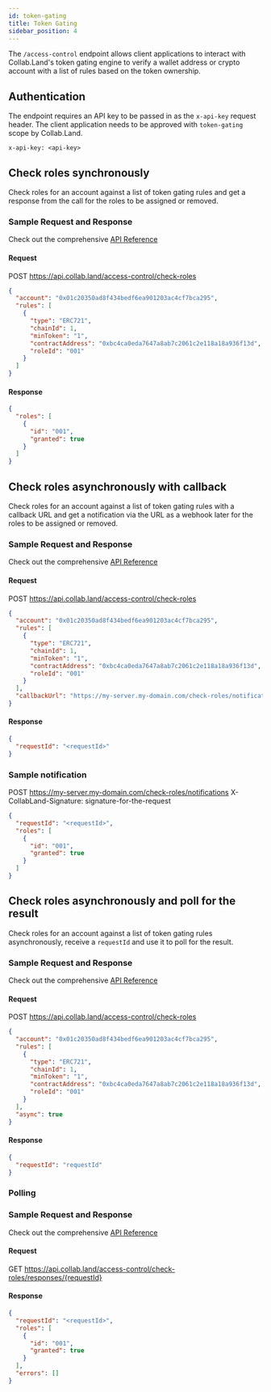 ```yaml
---
id: token-gating
title: Token Gating
sidebar_position: 4
---
```


The `/access-control` endpoint allows client applications to interact with Collab.Land's token gating engine to verify a wallet address or crypto account with a list of rules based on the token ownership.

## Authentication

The endpoint requires an API key to be passed in as the `x-api-key` request header. The client application needs to be approved with `token-gating` scope by Collab.Land.

```
x-api-key: <api-key>
```

## Check roles synchronously

Check roles for an account against a list of token gating rules and get a response from the call for the roles to be assigned or removed.

### Sample Request and Response

Check out the comprehensive [API Reference](https://api.collab.land/explorer/#/AccessControlController/AccessControlController.checkRoles)

#### Request

POST https://api.collab.land/access-control/check-roles

```json
{
  "account": "0x01c20350ad8f434bedf6ea901203ac4cf7bca295",
  "rules": [
    {
      "type": "ERC721",
      "chainId": 1,
      "minToken": "1",
      "contractAddress": "0xbc4ca0eda7647a8ab7c2061c2e118a18a936f13d",
      "roleId": "001"
    }
  ]
}
```

#### Response

```json
{
  "roles": [
    {
      "id": "001",
      "granted": true
    }
  ]
}
```

## Check roles asynchronously with callback

Check roles for an account against a list of token gating rules with a callback URL and get a notification via the URL as a webhook later for the roles to be assigned or removed.

### Sample Request and Response

Check out the comprehensive [API Reference](https://api.collab.land/explorer/#/AccessControlController/AccessControlController.checkRoles)

#### Request

POST https://api.collab.land/access-control/check-roles

```json
{
  "account": "0x01c20350ad8f434bedf6ea901203ac4cf7bca295",
  "rules": [
    {
      "type": "ERC721",
      "chainId": 1,
      "minToken": "1",
      "contractAddress": "0xbc4ca0eda7647a8ab7c2061c2e118a18a936f13d",
      "roleId": "001"
    }
  ],
  "callbackUrl": "https://my-server.my-domain.com/check-roles/notifications"
}
```

#### Response

```json
{
  "requestId": "<requestId>"
}
```

### Sample notification

POST https://my-server.my-domain.com/check-roles/notifications
X-CollabLand-Signature: signature-for-the-request

```json
{
  "requestId": "<requestId>",
  "roles": [
    {
      "id": "001",
      "granted": true
    }
  ]
}
```

## Check roles asynchronously and poll for the result

Check roles for an account against a list of token gating rules asynchronously, receive a `requestId` and use it to poll for the result.

### Sample Request and Response

Check out the comprehensive [API Reference](https://api.collab.land/explorer/#/AccessControlController/AccessControlController.checkRoles)

#### Request

POST https://api.collab.land/access-control/check-roles

```json
{
  "account": "0x01c20350ad8f434bedf6ea901203ac4cf7bca295",
  "rules": [
    {
      "type": "ERC721",
      "chainId": 1,
      "minToken": "1",
      "contractAddress": "0xbc4ca0eda7647a8ab7c2061c2e118a18a936f13d",
      "roleId": "001"
    }
  ],
  "async": true
}
```

#### Response

```json
{
  "requestId": "requestId"
}
```

### Polling

### Sample Request and Response

Check out the comprehensive [API Reference](https://api.collab.land/explorer/#/AccessControlController/AccessControlController.getCheckRolesResponse)

#### Request

GET https://api.collab.land/access-control/check-roles/responses/{requestId}

#### Response

```json
{
  "requestId": "<requestId>",
  "roles": [
    {
      "id": "001",
      "granted": true
    }
  ],
  "errors": []
}
```
